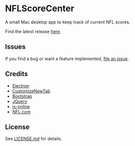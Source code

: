 # NFLScoreCenter
A small Mac desktop app to keep track of current NFL scores.

Find the latest release [here](https://github.com/akeaswaran/nfl-scores/releases).

## Issues
If you find a bug or want a feature implemented, [file an issue](https://github.com/akeaswaran/nfl-scores/issues/new).

## Credits
* [Electron](http://electron.atom.io) 
* [CustomizeNewTab](https://github.com/OneiricArts/CustomizeNewTab)
* [Bootstrap](http://v4-alpha.getbootstrap.com)
* [JQuery](http://jquery.com)
* [is-online](https://github.com/sindresorhus/is-online)
* [NFL.com](http://nfl.com)

## License
See [LICENSE.md](https://github.com/akeaswaran/nfl-scores/blob/master/LICENSE.md) for details.
